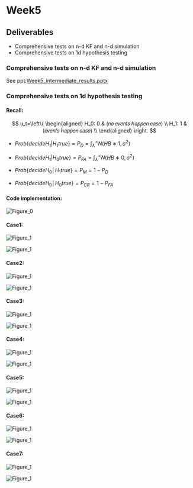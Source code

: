 # Week5

## Deliverables

* Comprehensive tests on n-d KF and n-d simulation 
* Comprehensive tests on 1d hypothesis testing

### Comprehensive tests on n-d KF and n-d simulation 

See ppt:[Week5_intermediate_results.pptx](Week5_intermediate_results.pptx) 

### Comprehensive tests on 1d hypothesis testing

#### Recall:

$$
u_t=\left\{
\begin{aligned}
H_0: 0 & (𝑛𝑜 𝑒𝑣𝑒𝑛𝑡𝑠 ℎ𝑎𝑝𝑝𝑒𝑛 𝑐𝑎𝑠𝑒)  \\
H_1: 1 & (𝑒𝑣𝑒𝑛𝑡𝑠 ℎ𝑎𝑝𝑝𝑒𝑛 𝑐𝑎𝑠𝑒) \\
\end{aligned}
\right.
$$

* $Prob\{decide H_1 |H_1 true\} =P_D = ∫_λ^∝ N(HB∗1,σ^2)$

* $Prob\{decide H_1 |H_0 true\} =P_{FA} = ∫_λ^∝ N(HB∗0,σ^2)$

* $Prob\{decide H_0│H_1 true\}=P_M=1-P_D$

* $Prob\{decide H_0│H_0 true\}=P_{CR}=1-P_{FA}$

#### Code implementation:

![Figure_0](/Current_Progress/Summer20_week5/Hp_pics/Figure_0.png)

#### Case1:

![Figure_1](\Hp_pics\Figure_11.png?resize=350)

![Figure_1](\Hp_pics\Figure_1.png?resize=350)

#### Case2:

![Figure_1](Hp_pics\Figure_21.png?resize=350)

![Figure_1](Hp_pics\Figure_2.png?resize=350)

#### Case3:

![Figure_1](Hp_pics\Figure_31.png?resize=350)

![Figure_1](Hp_pics\Figure_3.png?resize=350)

#### Case4:

![Figure_1](Hp_pics\Figure_41.png?resize=350)

![Figure_1](Hp_pics\Figure_4.png?resize=350)

#### Case5:

![Figure_1](Hp_pics\Figure_51.png?resize=350)

![Figure_1](Hp_pics\Figure_5.png?resize=350)

#### Case6:

![Figure_1](Hp_pics\Figure_61.png?resize=350)

![Figure_1](Hp_pics\Figure_6.png?resize=350)

#### Case7:

![Figure_1](Hp_pics\Figure_71.png?resize=350)

![Figure_1](Hp_pics\Figure_7.png?resize=350)
